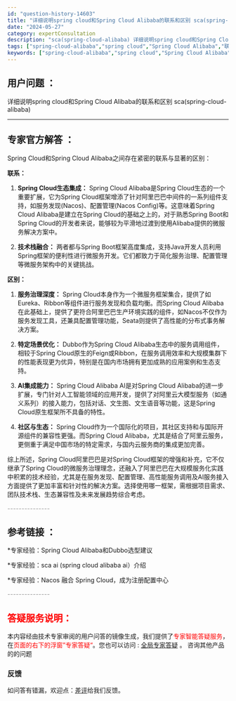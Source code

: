 ```yaml
---
id: "question-history-14603"
title: "详细说明spring cloud和Spring Cloud Alibaba的联系和区别 sca(spring-cloud-alibaba)"
date: "2024-05-27"
category: expertConsultation
description: "sca(spring-cloud-alibaba) 详细说明spring cloud和Spring Cloud Alibaba的联系和区别"
tags: ["spring-cloud-alibaba","spring cloud","Spring Cloud Alibaba","联系","区别"]
keywords: ["spring-cloud-alibaba","spring cloud","Spring Cloud Alibaba","联系","区别"]
---
```


## 用户问题 ： 
 详细说明spring cloud和Spring Cloud Alibaba的联系和区别 sca(spring-cloud-alibaba) 

---------------
## 专家官方解答 ：

Spring Cloud和Spring Cloud Alibaba之间存在紧密的联系与显著的区别：

**联系：**
1. **Spring Cloud生态集成：** Spring Cloud Alibaba是Spring Cloud生态的一个重要扩展，它为Spring Cloud框架增添了针对阿里巴巴中间件的一系列组件支持，如服务发现(Nacos)、配置管理(Nacos Config)等。这意味着Spring Cloud Alibaba是建立在Spring Cloud的基础之上的，对于熟悉Spring Boot和Spring Cloud的开发者来说，能够较为平滑地过渡到使用Alibaba提供的微服务解决方案中。

2. **技术栈融合：** 两者都与Spring Boot框架高度集成，支持Java开发人员利用Spring框架的便利性进行微服务开发。它们都致力于简化服务治理、配置管理等微服务架构中的关键挑战。

**区别：**
1. **服务治理深度：** Spring Cloud本身作为一个微服务框架集合，提供了如Eureka、Ribbon等组件进行服务发现和负载均衡。而Spring Cloud Alibaba在此基础上，提供了更符合阿里巴巴生产环境实践的组件，如Nacos不仅作为服务发现工具，还兼具配置管理功能，Seata则提供了高性能的分布式事务解决方案。

2. **特定场景优化：** Dubbo作为Spring Cloud Alibaba生态中的服务调用组件，相较于Spring Cloud原生的Feign或Ribbon，在服务调用效率和大规模集群下的性能表现更为优异，特别是在国内市场拥有更加成熟的应用案例和生态支持。

3. **AI集成能力：** Spring Cloud Alibaba AI是对Spring Cloud Alibaba的进一步扩展，专门针对人工智能领域的应用开发，提供了对阿里云大模型服务（如通义系列）的接入能力，包括对话、文生图、文生语音等功能，这是Spring Cloud原生框架所不具备的特性。

4. **社区与生态：** Spring Cloud作为一个国际化的项目，其社区支持和与国际开源组件的兼容性更强。而Spring Cloud Alibaba，尤其是结合了阿里云服务，更侧重于满足中国市场的特定需求，与国内云服务商的集成更加完善。

综上所述，Spring Cloud阿里巴巴是对Spring Cloud框架的增强和补充，它不仅继承了Spring Cloud的微服务治理理念，还融入了阿里巴巴在大规模服务化实践中积累的技术经验，尤其是在服务发现、配置管理、高性能服务调用及AI服务接入方面提供了更加丰富和针对性的解决方案。选择使用哪一框架，需根据项目需求、团队技术栈、生态兼容性及未来发展趋势综合考虑。


<font color="#949494">---------------</font> 


## 参考链接 ：

*专家经验：Spring Cloud Alibaba和Dubbo选型建议 
 
 *专家经验：sca ai (spring cloud alibaba ai）介绍 
 
 *专家经验：Nacos 融合 Spring Cloud，成为注册配置中心 


 <font color="#949494">---------------</font> 
 


## <font color="#FF0000">答疑服务说明：</font> 

本内容经由技术专家审阅的用户问答的镜像生成，我们提供了<font color="#FF0000">专家智能答疑服务</font>，在<font color="#FF0000">页面的右下的浮窗”专家答疑“</font>。您也可以访问 : [全局专家答疑](https://opensource.alibaba.com/chatBot) 。 咨询其他产品的的问题

### 反馈
如问答有错漏，欢迎点：[差评](https://ai.nacos.io/user/feedbackByEnhancerGradePOJOID?enhancerGradePOJOId=14610)给我们反馈。
